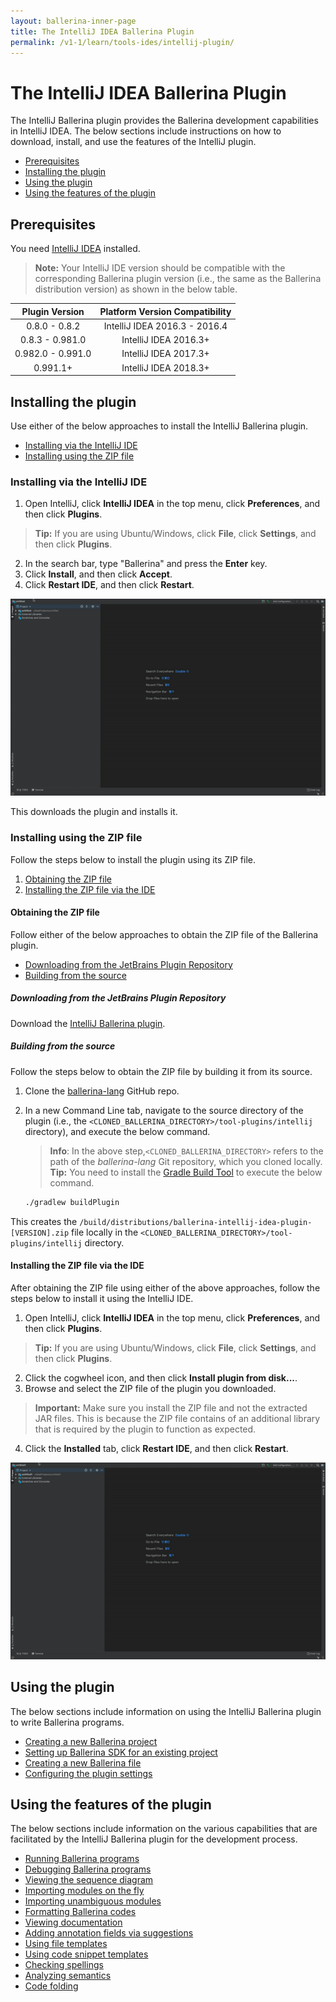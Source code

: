 ```yaml
---
layout: ballerina-inner-page
title: The IntelliJ IDEA Ballerina Plugin
permalink: /v1-1/learn/tools-ides/intellij-plugin/
---
```


# The IntelliJ IDEA Ballerina Plugin

The IntelliJ Ballerina plugin provides the Ballerina development capabilities in IntelliJ IDEA. The below sections include instructions on how to download, install, and use the features of the IntelliJ plugin.

- [Prerequisites](#prerequisites)
- [Installing the plugin](#installing-the-plugin)
- [Using the plugin](#using-the-plugin)
- [Using the features of the plugin](#using-the-features-of-the-plugin)

## Prerequisites

You need [IntelliJ IDEA](https://www.jetbrains.com/idea/download/) installed.

>**Note:** Your IntelliJ IDE version should be compatible with the corresponding Ballerina plugin version (i.e., the same as the Ballerina distribution version) as shown in the below table.

**Plugin Version**|**Platform Version Compatibility**
:-----:|:-----:
0.8.0 - 0.8.2|IntelliJ IDEA 2016.3 - 2016.4
0.8.3 - 0.981.0|IntelliJ IDEA 2016.3+
0.982.0 - 0.991.0|IntelliJ IDEA 2017.3+
0.991.1+ | IntelliJ IDEA 2018.3+

## Installing the plugin

Use either of the below approaches to install the IntelliJ Ballerina plugin.

- [Installing via the IntelliJ IDE](#installing-via-the-intellij-ide)
- [Installing using the ZIP file](#installing-using-the-zip-file)

### Installing via the IntelliJ IDE

1. Open IntelliJ, click **IntelliJ IDEA** in the top menu, click **Preferences**, and then click **Plugins**. 
> **Tip:** If you are using Ubuntu/Windows, click **File**, click **Settings**, and then click **Plugins**.
2. In the search bar, type "Ballerina" and press the **Enter** key. 
3. Click **Install**, and then click **Accept**.
4. Click **Restart IDE**, and then click **Restart**.

![Install the plugin via IntelliJ IDEA](/v1-1/learn/images/install-plugin-via-intellij.gif)

This downloads the plugin and installs it.

### Installing using the ZIP file

Follow the steps below to install the plugin using its ZIP file.

1. [Obtaining the ZIP file](#obtaining-the-zip-file)
2. [Installing the ZIP file via the IDE](#installing-the-zip-file-via-the-ide)

#### Obtaining the ZIP file

Follow either of the below approaches to obtain the ZIP file of the Ballerina plugin.

- [Downloading from the JetBrains Plugin Repository](#downloading-from-the-jetbrains-plugin-repository)
- [Building from the source](#building-from-the-source)

##### Downloading from the JetBrains Plugin Repository

Download the [IntelliJ Ballerina plugin](https://plugins.jetbrains.com/plugin/9520-ballerina).


##### Building from the source

Follow the steps below to obtain the ZIP file by building it from its source.

1. Clone the [ballerina-lang](https://github.com/ballerina-platform/ballerina-lang) GitHub repo.
2. In a new Command Line tab, navigate to the source directory of the plugin (i.e., the `<CLONED_BALLERINA_DIRECTORY>/tool-plugins/intellij` directory), and execute the below command.
    > **Info**: In the above step,`<CLONED_BALLERINA_DIRECTORY>` refers to the path of the *ballerina-lang* Git repository, which you cloned locally. 
    > **Tip:** You need to install the [Gradle Build Tool](https://gradle.org/) to execute the below command.

    ```bash
    ./gradlew buildPlugin
    ```

This creates the `/build/distributions/ballerina-intellij-idea-plugin-[VERSION].zip` file locally in the `<CLONED_BALLERINA_DIRECTORY>/tool-plugins/intellij` directory.

#### Installing the ZIP file via the IDE

After obtaining the ZIP file using either of the above approaches, follow the steps below to install it using the IntelliJ IDE.


1. Open IntelliJ, click **IntelliJ IDEA** in the top menu, click **Preferences**, and then click **Plugins**. 
> **Tip:** If you are using Ubuntu/Windows, click **File**, click **Settings**, and then click **Plugins**.
2. Click the cogwheel icon, and then click **Install plugin from disk...**.
3. Browse and select the ZIP file of the plugin you downloaded.
> **Important:** Make sure you install the ZIP file and not the extracted JAR files. This is because the ZIP file contains of an additional library that is required by the plugin to function as expected.
4. Click the **Installed** tab, click **Restart IDE**, and then click **Restart**.

![Install using the Preferences option of the IDE.](/v1-1/learn/images/install-via-editor-preferences.gif)

## Using the plugin

The below sections include information on using the IntelliJ Ballerina plugin to write Ballerina programs.

- [Creating a new Ballerina project](/v1-1/learn/tools-ides/intellij-plugin/using-the-intellij-plugin#creating-a-new-ballerina-project)
- [Setting up Ballerina SDK for an existing project](/v1-1/learn/tools-ides/intellij-plugin/using-the-intellij-plugin#setting-up-ballerina-sdk-for-an-existing-project)
- [Creating a new Ballerina file](/v1-1/learn/tools-ides/intellij-plugin/using-the-intellij-plugin#creating-a-new-ballerina-file)
- [Configuring the plugin settings](/v1-1/learn/tools-ides/intellij-plugin/using-the-intellij-plugin#configuring-the-plugin-settings)

## Using the features of the plugin

The below sections include information on the various capabilities that are facilitated by the IntelliJ Ballerina plugin for the development process.

- [Running Ballerina programs](/v1-1/learn/tools-ides/intellij-plugin/using-intellij-plugin-features#running-ballerina-programs)
- [Debugging Ballerina programs](/v1-1/learn/tools-ides/intellij-plugin/using-intellij-plugin-features#debugging-ballerina-programs)
- [Viewing the sequence diagram](/v1-1/learn/tools-ides/intellij-plugin/using-intellij-plugin-features#viewing-the-sequence-diagram)
- [Importing modules on the fly](/v1-1/learn/tools-ides/intellij-plugin/using-intellij-plugin-features#importing-modules-on-the-fly)
- [Importing unambiguous modules](/v1-1/learn/tools-ides/intellij-plugin/using-intellij-plugin-features#importing-unambiguous-modules)
- [Formatting Ballerina codes](/v1-1/learn/tools-ides/intellij-plugin/using-intellij-plugin-features#formatting-ballerina-codes)
- [Viewing documentation](/v1-1/learn/tools-ides/intellij-plugin/using-intellij-plugin-features#viewing-documentation)
- [Adding annotation fields via suggestions](/v1-1/learn/tools-ides/intellij-plugin/using-intellij-plugin-features#adding-annotation-fields-via-suggestions)
- [Using file templates](/v1-1/learn/tools-ides/intellij-plugin/using-intellij-plugin-features#using-file-templates)
- [Using code snippet templates](/v1-1/learn/tools-ides/intellij-plugin/using-intellij-plugin-features#using-code-snippet-templates)
- [Checking spellings](/v1-1/learn/tools-ides/intellij-plugin/using-intellij-plugin-features#checking-spellings)
- [Analyzing semantics](/v1-1/learn/tools-ides/intellij-plugin/using-intellij-plugin-features#analyzing-semantics)
- [Code folding](/v1-1/learn/tools-ides/intellij-plugin/using-intellij-plugin-features#code-folding)
